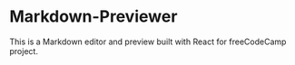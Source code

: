 # Markdown-Previewer
This is a Markdown editor and preview built with React for freeCodeCamp project.
